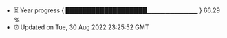 - ⏳ Year progress { ███████████████████▁▁▁▁▁▁▁▁▁▁▁ } 66.29 %
- ⏰ Updated on Tue, 30 Aug 2022 23:25:52 GMT

